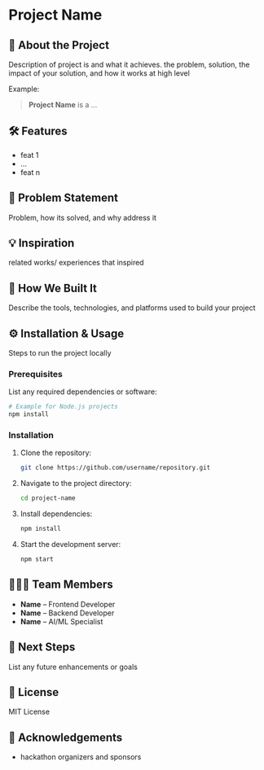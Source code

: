 # Project Name

## 🚀 About the Project

Description of project is and what it achieves. the problem, solution, the impact of your solution, and how it works at high level

Example:
> **Project Name** is a ... 
## 🛠️ Features

- feat 1
- ...
- feat n


## 🚨 Problem Statement

Problem, how its solved, and why address it

## 💡 Inspiration
related works/ experiences that inspired

## 🧠 How We Built It

Describe the tools, technologies, and platforms used to build your project

## ⚙️ Installation & Usage

Steps to run the project locally

### Prerequisites

List any required dependencies or software:

```bash
# Example for Node.js projects
npm install
```

### Installation

1. Clone the repository:
   ```bash
   git clone https://github.com/username/repository.git
   ```
2. Navigate to the project directory:
   ```bash
   cd project-name
   ```
3. Install dependencies:
   ```bash
   npm install
   ```
4. Start the development server:
   ```bash
   npm start
   ```

## 🧑‍🤝‍🧑 Team Members

- **Name** – Frontend Developer
- **Name** – Backend Developer
- **Name** – AI/ML Specialist

## 🎯 Next Steps

List any future enhancements or goals


## 📑 License

MIT License

## 🙌 Acknowledgements

- hackathon organizers and sponsors
